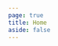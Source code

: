 ```yaml
---
page: true
title: Home
aside: false
---
```


<script setup>
import Page from "../../.vitepress/theme/components/Page.vue";
import { useData } from "vitepress";
const { theme } = useData();
const posts = theme.value.posts.slice(0,10)
</script>
<Page :posts="posts" :pageCurrent="1" :pagesNum="1" />
